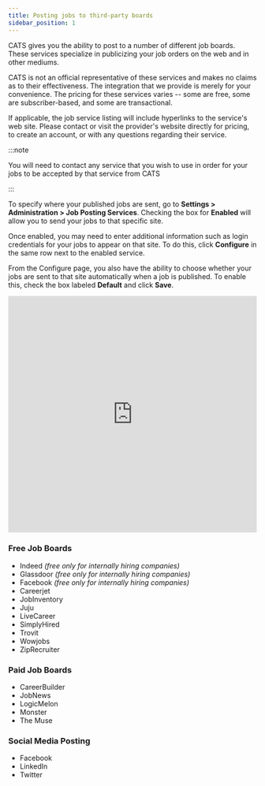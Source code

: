 ```yaml
---
title: Posting jobs to third-party boards
sidebar_position: 1
---
```


CATS gives you the ability to post to a number of different job boards. These services specialize in publicizing your job orders on the web and in other mediums.

CATS is not an official representative of these services and makes no claims as to their effectiveness. The integration that we provide is merely for your convenience. The pricing for these services varies -- some are free, some are subscriber-based, and some are transactional.

If applicable, the job service listing will include hyperlinks to the service's web site. Please contact or visit the provider's website directly for pricing, to create an account, or with any questions regarding their service.

:::note

You will need to contact any service that you wish to use in order for your jobs to be accepted by that service from CATS

:::

To specify where your published jobs are sent, go to **Settings > Administration > Job Posting Services**. Checking the box for **Enabled** will allow you to send your jobs to that specific site.

Once enabled, you may need to enter additional information such as login credentials for your jobs to appear on that site. To do this, click **Configure** in the same row next to the enabled service.

From the Configure page, you also have the ability to choose whether your jobs are sent to that site automatically when a job is published. To enable this, check the box labeled **Default** and click **Save**.

<iframe width="100%" height="480" src="https://www.youtube.com/embed/G1ptT4lP9nk" title="Publishing" frameborder="0" allow="accelerometer; autoplay; clipboard-write; encrypted-media; gyroscope; picture-in-picture" allowfullscreen></iframe>

### Free Job Boards

- Indeed _(free only for internally hiring companies)_
- Glassdoor _(free only for internally hiring companies)_
- Facebook _(free only for internally hiring companies)_
- Careerjet
- JobInventory
- Juju
- LiveCareer
- SimplyHired
- Trovit
- Wowjobs
- ZipRecruiter

### Paid Job Boards

- CareerBuilder
- JobNews
- LogicMelon
- Monster
- The Muse

### Social Media Posting

- Facebook
- LinkedIn
- Twitter
